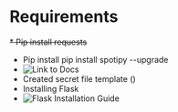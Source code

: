 # Requirements

~~* Pip install requests~~
* Pip install pip install spotipy --upgrade
* ![Link to Docs](https://spotipy.readthedocs.io/en/2.19.0/#authorization-code-flow)
* Created secret file template ()
* Installing Flask
* ![Flask Installation Guide](https://flask.palletsprojects.com/en/2.1.x/installation/)